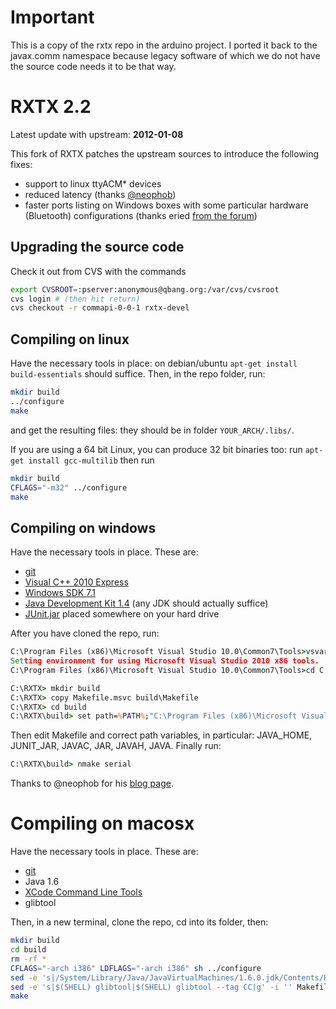 # Important

This is a copy of the rxtx repo in the arduino project. I ported it back to the
javax.comm namespace because legacy software of which we do not have the source
code needs it to be that way.

# RXTX 2.2

Latest update with upstream: **2012-01-08**

This fork of RXTX patches the upstream sources to introduce the following fixes:

- support to linux ttyACM* devices
- reduced latency (thanks [@neophob](https://github.com/neophob))
- faster ports listing on Windows boxes with some particular hardware (Bluetooth) configurations (thanks eried [from the forum](http://arduino.cc/forum/index.php/topic,46977.0.html))

## Upgrading the source code

Check it out from CVS with the commands

```bash
export CVSROOT=:pserver:anonymous@qbang.org:/var/cvs/cvsroot
cvs login # (then hit return)
cvs checkout -r commapi-0-0-1 rxtx-devel
```

## Compiling on linux

Have the necessary tools in place: on debian/ubuntu `apt-get install build-essentials` should suffice. Then, in the repo folder, run:

```bash
mkdir build
../configure
make
```

and get the resulting files: they should be in folder `YOUR_ARCH/.libs/`.

If you are using a 64 bit Linux, you can produce 32 bit binaries too: run `apt-get install gcc-multilib` then run

```bash
mkdir build
CFLAGS="-m32" ../configure
make
```

## Compiling on windows

Have the necessary tools in place. These are:

- [git](http://code.google.com/p/msysgit/)
- [Visual C++ 2010 Express](http://www.microsoft.com/visualstudio/ita/downloads#d-2010-express)
- [Windows SDK 7.1](http://www.microsoft.com/en-us/download/details.aspx?id=8279)
- [Java Development Kit 1.4](http://www.oracle.com/technetwork/java/javasebusiness/downloads/java-archive-downloads-javase14-419411.html) (any JDK should actually suffice)
- [JUnit.jar](http://search.maven.org/#browse|-2021159614) placed somewhere on your hard drive

After you have cloned the repo, run:

```bat
C:\Program Files (x86)\Microsoft Visual Studio 10.0\Common7\Tools>vsvars32.bat
Set­ting envi­ron­ment for using Microsoft Visual Studio 2010 x86 tools.
C:\Program Files (x86)\Microsoft Visual Studio 10.0\Common7\Tools>cd C:\RXTX\

C:\RXTX> mkdir build
C:\RXTX> copy Makefile.msvc build\Makefile
C:\RXTX> cd build
C:\RXTX\build> set path=%PATH%;"C:\Program Files (x86)\Microsoft Visual Studio 10.0\VC\bin"
```

Then edit Makefile and correct path variables, in particular: JAVA_HOME, JUNIT_JAR, JAVAC, JAR, JAVAH, JAVA. Finally run:

```bat
C:\RXTX\build> nmake serial
```

Thanks to @neophob for his [blog page](http://neophob.com/2011/05/serial-library-rxtx-v2-2pre5/).

# Compiling on macosx

Have the necessary tools in place. These are:

 - [git](http://git-scm.com/download/mac)
 - Java 1.6
 - [XCode Command Line Tools](http://stackoverflow.com/questions/9329243/xcode-4-4-command-line-tools)
 - glibtool

Then, in a new terminal, clone the repo, cd into its folder, then:

```bash
mkdir build
cd build
rm -rf *
CFLAGS="-arch i386" LDFLAGS="-arch i386" sh ../configure
sed -e 's|/System/Library/Java/JavaVirtualMachines/1.6.0.jdk/Contents/Home/../../../Headers|/System/Library/Frameworks/JavaVM.framework/Versions/Current/Headers|g' -i '' Makefile
sed -e 's|$(SHELL) glibtool|$(SHELL) glibtool --tag CC|g' -i '' Makefile
make
```
